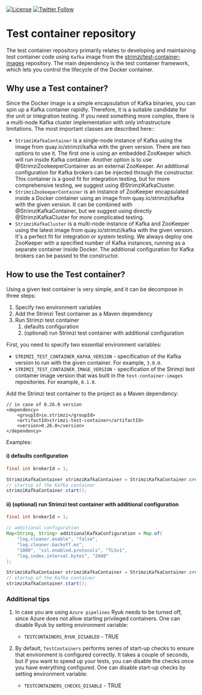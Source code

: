 [![License](https://img.shields.io/badge/license-Apache--2.0-blue.svg)](http://www.apache.org/licenses/LICENSE-2.0)
[![Twitter Follow](https://img.shields.io/twitter/follow/strimziio.svg?style=social&label=Follow&style=for-the-badge)](https://twitter.com/strimziio)

# Test container repository

The test container repository primarily relates to developing and maintaining test container code using `Kafka` image from the [strimzi/test-container-images](https://github.com/strimzi/test-container-images) repository. 
The main dependency is the test container framework, which lets you control the lifecycle of the Docker container.

## Why use a Test container?

Since the Docker image is a simple encapsulation of Kafka binaries, you can spin up a Kafka container rapidly.
Therefore, it is a suitable candidate for the unit or integration testing. If you need something more complex, there is a multi-node Kafka cluster implementation with only infrastructure limitations.
The most important classes are described here::
- `StrimziKafkaContainer` is a single-node instance of Kafka using the image from quay.io/strimzi/kafka with the given version.
  There are two options to use it.
  The first one is using an embedded ZooKeeper which will run inside Kafka container.
  Another option is to use @StrimziZookeeperContainer as an external ZooKeeper.
  An additional configuration for Kafka brokers can be injected through the constructor.
  This container is a good fit for integration testing, but for more comprehensive testing, we suggest using @StrimziKafkaCluster.
- `StrimziZookeeperContainer` is an instance of ZooKeeper encapsulated inside a Docker container using an image from quay.io/strimzi/kafka with the given version.
  It can be combined with @StrimziKafkaContainer, but we suggest using directly @StrimziKafkaCluster for more complicated testing.
- `StrimziKafkaCluster` is a multi-node instance of Kafka and ZooKeeper using the latest image from quay.io/strimzi/kafka with the given version.
  It's a perfect fit for integration or system testing. 
  We always deploy one ZooKeeper with a specified number of Kafka instances, running as a separate container inside Docker.
  The additional configuration for Kafka brokers can be passed to the constructor.

## How to use the Test container?

Using a given test container is very simple, and it can be decompose in three steps:
1. Specify two environment variables
2. Add the Strimzi Test container as a Maven dependency
3. Run Strimzi test container
    1. defaults configuration
    2. (optional) run Strimzi test container with additional configuration

First, you need to specify two essential environment variables:

- `STRIMZI_TEST_CONTAINER_KAFKA_VERSION` - specification of the Kafka version to run with the given container. For example, `3.0.0`.
- `STRIMZI_TEST_CONTAINER_IMAGE_VERSION` - specification of the Strimzi test container image version that was built in the `test-container-images` repositories. For example, `0.1.0`.

Add the Strimzi test container to the project as a Maven dependency:

```
// in case of 0.26.0 version
<dependency>
    <groupId>io.strimzi</groupId>
    <artifactId>strimzi-test-container</artifactId>
    <version>0.26.0</version>
</dependency>
```

Examples:

#### i) defaults configuration

```java
final int brokerId = 1;

StrimziKafkaContainer strimziKafkaContainer = StrimziKafkaContainer.create(brokerId);
// startup of the Kafka container
strimziKafkaContainer.start();
```
#### ii) (optional) run Strimzi test container with additional configuration

```java
final int brokerId = 1;

// additional configuration
Map<String, String> additionalKafkaConfiguration = Map.of(
    "log.cleaner.enable", "false", 
    "log.cleaner.backoff.ms", 
    "1000", "ssl.enabled.protocols", "TLSv1", 
    "log.index.interval.bytes", "2048"
);

StrimziKafkaContainer strimziKafkaContainer = StrimziKafkaContainer.createWithAdditionalConfiguration(brokerId, additionalKafkaConfiguration);
// startup of the Kafka container
strimziKafkaContainer.start();
```
### Additional tips

1. In case you are using `Azure pipelines` Ryuk needs to be turned off, since Azure does not allow starting privileged containers.
One can disable Ryuk by setting environment variable:
    - `TESTCONTAINERS_RYUK_DISABLED` - TRUE
    
2. By default, `TestContainers` performs series of start-up checks to ensure that environment is configured correctly. 
  It takes a couple of seconds, but if you want to speed up your tests, you can disable the checks once you have everything configured.
   One can disable start-up checks by setting environment variable:
   - `TESTCONTAINERS_CHECKS_DISABLE` - TRUE